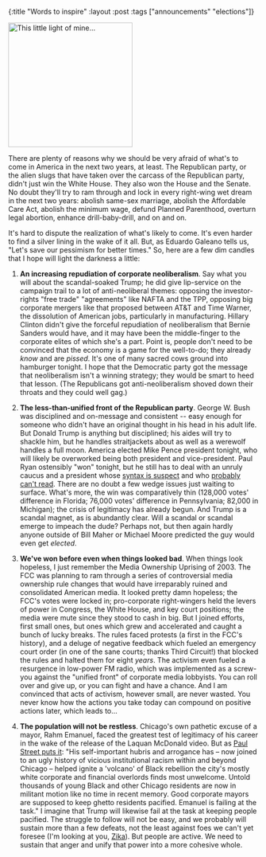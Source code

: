 {:title "Words to inspire"
:layout :post
:tags  ["announcements" "elections"]}

<img src="http://www.szcz.org/img/candleindarkness.jpg" alt="This little light of mine..." style="width: 250px;"/>

There are plenty of reasons why we should be very afraid of what's to come in America in the next two years, at least.  The Republican party, or the alien slugs that have taken over the carcass of the Republican party, didn't just win the White House.  They also won the House and the Senate.  No doubt they'll try to ram through and lock in every right-wing wet dream in the next two years: abolish same-sex marriage, abolish the Affordable Care Act, abolish the minimum wage, defund Planned Parenthood, overturn legal abortion, enhance drill-baby-drill, and on and on.

It's hard to dispute the realization of what's likely to come.  It's even harder to find a silver lining in the wake of it all.  But, as Eduardo Galeano tells us, "Let's save our pessimism for better times."  So, here are a few dim candles that I hope will light the darkness a little:

1. **An increasing repudiation of corporate neoliberalism**.  Say what you will about the scandal-soaked Trump; he did give lip-service on the campaign trail to a lot of anti-neoliberal themes: opposing the investor-rights "free trade" "agreements" like NAFTA and the TPP, opposing big corporate mergers like that proposed between AT&T and Time Warner, the dissolution of American jobs, particularly in manufacturing.  Hillary Clinton didn't give the forceful repudiation of neoliberalism that Bernie Sanders would have, and it may have been the middle-finger to the corporate elites of which she's a part.  Point is, people don't need to be convinced that the economy is a game for the well-to-do; they already _know_ and are _pissed_.  It's one of many sacred cows ground into hamburger tonight.  I hope that the Democratic party got the message that neoliberalism isn't a winning strategy; they would be smart to heed that lesson.  (The Republicans got anti-neoliberalism shoved down their throats and they could well gag.)

2. **The less-than-unified front of the Republican party**.  George W. Bush was disciplined and on-message and consistent -- easy enough for someone who didn't have an original thought in his head in his adult life.  But Donald Trump is anything but disciplined; his aides will try to shackle him, but he handles straitjackets about as well as a werewolf handles a full moon.  America elected Mike Pence president tonight, who will likely be overworked being both president and vice-president.  Paul Ryan ostensibly "won" tonight, but he still has to deal with an unruly caucus and a president whose [syntax is suspect](http://www.szcz.org/posts/2016-10-05-syntactic-analysis-presidential-debate-september-26-2016/) and who [probably can't read](https://www.youtube.com/watch?v=7LFkN7QGp2c).  There are no doubt a few wedge issues just waiting to surface.  What's more, the win was comparatively thin (128,000 votes' difference in Florida; 76,000 votes' difference in Pennsylvania; 82,000 in Michigan); the crisis of legitimacy has already begun.  And Trump is a scandal magnet, as is abundantly clear.  Will a scandal or scandal emerge to impeach the dude?  Perhaps not, but then again hardly anyone outside of Bill Maher or Michael Moore predicted the guy would even get _elected_. 

3. **We've won before even when things looked bad**.  When things look hopeless, I just remember the Media Ownership Uprising of 2003.  The FCC was planning to ram through a series of controversial media ownership rule changes that would have irreparably ruined and consolidated American media.  It looked pretty damn hopeless; the FCC's votes were locked in; pro-corporate right-wingers held the levers of power in Congress, the White House, and key court positions; the media were mute since they stood to cash in big.  But I joined efforts, first small ones, but ones which grew and accelerated and caught a bunch of lucky breaks.  The rules faced protests (a first in the FCC's history), and a deluge of negative feedback which fueled an emergency court order (in one of the sane courts; thanks Third Circuit!) that blocked the rules and halted them for eight _years_.  The activism even fueled a resurgence in low-power FM radio, which was implemented as a screw-you against the "unified front" of corporate media lobbyists.  You can roll over and give up, or you can fight and have a chance.  And I am convinced that acts of activism, however small, are never wasted.  You never know how the actions you take today can compound on positive actions later, which leads to... 

4. **The population will not be restless**.  Chicago's own pathetic excuse of a mayor, Rahm Emanuel, faced the greatest test of legitimacy of his career in the wake of the release of the Laquan McDonald video.  But as [Paul Street puts it](http://www.counterpunch.org/2015/12/18/a-sacrificial-rahm-mayor-1-racist-policing-and-metropolitan-disorder/): "His self-important hubris and arrogance has – now joined to an ugly history of vicious institutional racism within and beyond Chicago – helped ignite a 'volcano' of Black rebellion the city's mostly white corporate and financial overlords finds most unwelcome. Untold thousands of young Black and other Chicago residents are now in militant motion like no time in recent memory. Good corporate mayors are supposed to keep ghetto residents pacified. Emanuel is failing at the task."  I imagine that Trump will likewise fail at the task at keeping people pacified.  The struggle to follow will not be easy, and we probably will sustain more than a few defeats, not the least against foes we can't yet foresee (I'm looking at you, [Zika](http://www.cdc.gov/zika/)).  But people are active.  We need to sustain that anger and unify that power into a more cohesive whole.   

